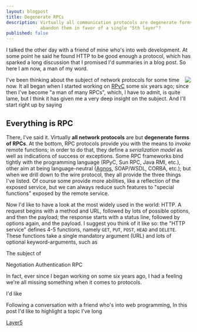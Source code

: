 ```yaml
---
layout: blogpost
title: Degenerate RPCs
description: Virtually all communication protocols are degenerate forms of RPC; so why not 
             abandon them in favor of a single "5th layer"?
published: false
---
```


I talked the other day with a friend of mine who's into web development. At some point he said 
he found HTTP to be good enough a protocol, which has sparked a long discussion that I promised
I'd summaries in a blog post. So here I am now, a man of my word. 

<img src="http://tomerfiliba.com/static/res/2012-02-17-http.jpg" style="float: right; with: 250px" />

I've been thinking about the subject of network protocols for some time now. It all began when
I started working on [RPyC](http://rpys.sf.net) some six years ago; since then I've become 
"a man of many RPCs", which, I have to admit, is quite lame, but I think it has given me a very
deep insight on the subject. And I'll start right up by saying

## Everything is RPC ##

There, I've said it. Virtually **all network protocols** are but **degenerate forms of RPCs**.
At the bottom, RPC protocols provide you with the means to *invoke* remote functions; in order to
do that, they define a *serialization model* as well as indications of success or exceptions. Some
RPC frameworks bind tightly with the programming language (RPyC, Sun RPC, Java RMI, etc.), other 
aim at being language-neutral ([Agnos](http://agnos.sf.net), SOAP/WSDL, CORBA, etc.); but when
we drill down to the wire protocol, they all provide the three things I've listed. Of course some
provide more abilities, like a reflection of the exposed service, but we can always reduce such
features to "special functions" exposed by the remote service.

Now I'd like to have a look at the most widely used in the world: HTTP. A request begins with a 
method and URL, followed by lots of possible options, and then the payload; the response starts 
with a status line, followed by options again, and the payload. I suggest you think of it like
so: the "HTTP service" defines 4-5 functions, namely `GET`, `PUT`, `POST`, `HEAD` and `DELETE`.
These functions take a single mandatory argument (URL) and lots of optional keyword-arguments,
such as 














The subject of

Negotiation
Authentication
RPC


 In fact, ever since I began working on
 some six years ago, I had a feeling we're all missing something when
it comes to protocols. 

I'd like



Following a conversation with a friend who's into web programming, 
In this post I'd like to highlight a topic I've long 



[Layer5](https://github.com/tomerfiliba/layer5)


